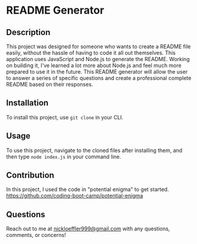# README Generator

## Description

This project was designed for someone who wants to create a README file easily, without the hassle of having to code it all out themselves. This application uses JavaScript and Node.js to generate the README. Working on building it, I've learned a lot more about Node.js and feel much more prepared to use it in the future. This README generator will allow the user to answer a series of specific questions and create a professional complete README based on their responses.

## Installation

To install this project, use `git clone` in your CLI.

## Usage

To use this project, navigate to the cloned files after installing them, and then type `node index.js` in your command line.

## Contribution

In this project, I used the code in "potential enigma" to get started. https://github.com/coding-boot-camp/potential-enigma

## Questions

Reach out to me at nickloeffler999@gmail.com with any questions, comments, or concerns!
